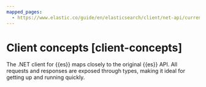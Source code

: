 ```yaml
---
mapped_pages:
  - https://www.elastic.co/guide/en/elasticsearch/client/net-api/current/client-concepts.html
---
```


# Client concepts [client-concepts]

The .NET client for {{es}} maps closely to the original {{es}} API. All
requests and responses are exposed through types, making it ideal for getting up and running quickly.
